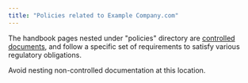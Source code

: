 ```yaml
---
title: "Policies related to Example Company.com"
---
```


The handbook pages nested under "policies" directory are [controlled documents](/handbook/security/controlled-document-procedure/), and follow a specific set of requirements to satisfy various regulatory obligations.

Avoid nesting non-controlled documentation at this location.
